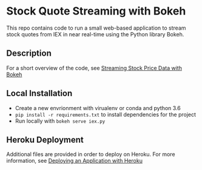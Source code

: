 # Stock Quote Streaming with Bokeh

This repo contains code to run a small web-based application to stream stock quotes from IEX in near real-time using the Python library Bokeh. 


## Description
For a short overview of the code, see [Streaming Stock Price Data with Bokeh](https://zduey.github.io/snippets/streaming-stock-data-with-bokeh/)

## Local Installation
- Create a new envrionment with virualenv or conda and python 3.6
-  ```pip install -r requirements.txt``` to install dependencies for the project
- Run locally with ```bokeh serve iex.py```

## Heroku Deployment
Additional files are provided in order to deploy on Heroku. For more information, see [Deploying an Application with Heroku](https://zduey.github.io/snippets/app-deployment-with-heroku/)

